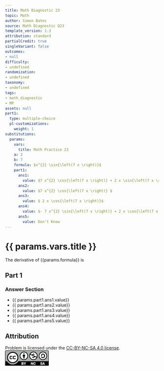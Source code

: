 ```yaml
---
title: Math Diagnostic 23
topic: Math
author: Simon Bates
source: Math Diagnostic Q23
template_version: 1.3
attribution: standard
partialCredit: true
singleVariant: false
outcomes:
- null
difficulty:
- undefined
randomization:
- undefined
taxonomy:
- undefined
tags:
- math_diagnostic
- MP
assets: null
part1:
  type: multiple-choice
  pl-customizations:
    weight: 1
substitutions:
  params:
    vars:
      title: Math Practice 23
    a: 2
    b: 7
    formula: $x^{2} \sin{\left(7 x \right)}$
    part1:
      ans1:
        value: $7 x^{2} \cos{\left(7 x \right)} + 2 x \sin{\left(7 x \right)}$
      ans2:
        value: $7 x^{2} \cos{\left(7 x \right)} $
      ans3:
        value: $ 2 x \cos{\left(7 x \right)}$
      ans4:
        value: $- 7 x^{2} \sin{\left(7 x \right)} + 2 x \cos{\left(7 x \right)}$
      ans5:
        value: Don't Know
---
```

# {{ params.vars.title }}
The derivative of {{params.formula}} is

## Part 1

### Answer Section

- {{ params.part1.ans1.value}}
- {{ params.part1.ans2.value}}
- {{ params.part1.ans3.value}}
- {{ params.part1.ans4.value}}
- {{ params.part1.ans5.value}}

## Attribution

Problem is licensed under the [CC-BY-NC-SA 4.0 license](https://creativecommons.org/licenses/by-nc-sa/4.0/).<br> ![The Creative Commons 4.0 license requiring attribution-BY, non-commercial-NC, and share-alike-SA license.](https://raw.githubusercontent.com/firasm/bits/master/by-nc-sa.png)